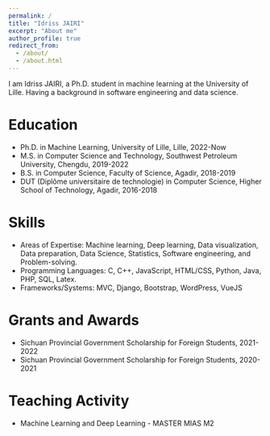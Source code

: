 ```yaml
---
permalink: /
title: "Idriss JAIRI"
excerpt: "About me"
author_profile: true
redirect_from: 
  - /about/
  - /about.html
---
```


I am Idriss JAIRI, a Ph.D. student in machine learning at the University of Lille. Having a background in software engineering and data science.

Education
======
<ul>
  <li>Ph.D. in Machine Learning, University of Lille, Lille, 2022-Now</li>
  <li>M.S. in Computer Science and Technology, Southwest Petroleum University, Chengdu, 2019-2022</li>
  <li>B.S. in Computer Science, Faculty of Science, Agadir, 2018-2019</li>
  <li>DUT (Diplôme universitaire de technologie) in Computer Science, Higher School of Technology, Agadir, 2016-2018</li>
</ul>

Skills
======
<ul>
  <li>Areas of Expertise: Machine learning, Deep learning, Data visualization, Data preparation, Data Science, Statistics, Software engineering, and Problem-solving.</li>
  <li>Programming Languages: C, C++, JavaScript, HTML/CSS, Python, Java, PHP, SQL, Latex.</li>
  <li>Frameworks/Systems: MVC, Django, Bootstrap, WordPress, VueJS</li>
</ul>

Grants and Awards
======
<ul>
  <li>Sichuan Provincial Government Scholarship for Foreign Students, 2021-2022</li>
  <li>Sichuan Provincial Government Scholarship for Foreign Students, 2020-2021</li>
</ul>

Teaching Activity
======
<ul>
  <li>Machine Learning and Deep Learning - MASTER MIAS M2</li>
</ul>

